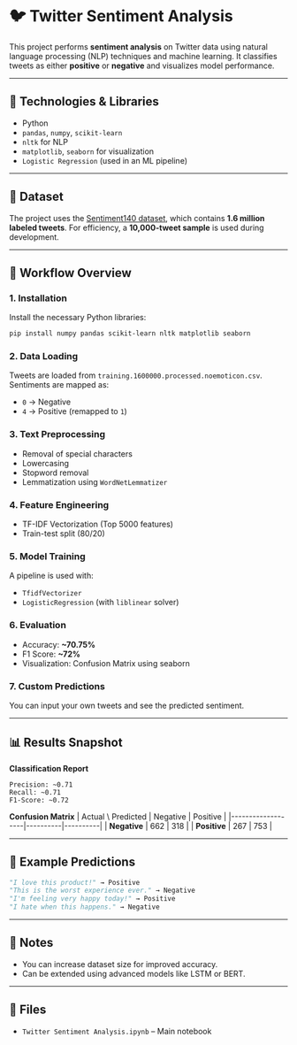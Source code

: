 # 🐦 Twitter Sentiment Analysis

This project performs **sentiment analysis** on Twitter data using natural language processing (NLP) techniques and machine learning. It classifies tweets as either **positive** or **negative** and visualizes model performance.

---

## 🔧 Technologies & Libraries

- Python  
- `pandas`, `numpy`, `scikit-learn`  
- `nltk` for NLP  
- `matplotlib`, `seaborn` for visualization  
- `Logistic Regression` (used in an ML pipeline)  

---

## 📂 Dataset

The project uses the [Sentiment140 dataset](http://cs.stanford.edu/people/alecmgo/trainingandtestdata.zip), which contains **1.6 million labeled tweets**. For efficiency, a **10,000-tweet sample** is used during development.

---

## 🚀 Workflow Overview

### 1. **Installation**
Install the necessary Python libraries:

```bash
pip install numpy pandas scikit-learn nltk matplotlib seaborn
```

### 2. **Data Loading**
Tweets are loaded from `training.1600000.processed.noemoticon.csv`. Sentiments are mapped as:
- `0` → Negative  
- `4` → Positive (remapped to `1`)

### 3. **Text Preprocessing**
- Removal of special characters
- Lowercasing
- Stopword removal
- Lemmatization using `WordNetLemmatizer`

### 4. **Feature Engineering**
- TF-IDF Vectorization (Top 5000 features)
- Train-test split (80/20)

### 5. **Model Training**
A pipeline is used with:
- `TfidfVectorizer`  
- `LogisticRegression` (with `liblinear` solver)

### 6. **Evaluation**
- Accuracy: **~70.75%**  
- F1 Score: **~72%**
- Visualization: Confusion Matrix using seaborn

### 7. **Custom Predictions**
You can input your own tweets and see the predicted sentiment.

---

## 📊 Results Snapshot

**Classification Report**
```
Precision: ~0.71
Recall: ~0.71
F1-Score: ~0.72
```

**Confusion Matrix**
| Actual \ Predicted | Negative | Positive |
|-------------------|----------|----------|
| **Negative**       | 662      | 318      |
| **Positive**       | 267      | 753      |

---

## 🧠 Example Predictions

```python
"I love this product!" → Positive  
"This is the worst experience ever." → Negative  
"I'm feeling very happy today!" → Positive  
"I hate when this happens." → Negative  
```

---

## 📌 Notes
- You can increase dataset size for improved accuracy.
- Can be extended using advanced models like LSTM or BERT.

---

## 📁 Files
- `Twitter Sentiment Analysis.ipynb` – Main notebook

